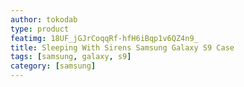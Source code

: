 ```yaml
---
author: tokodab
type: product
featimg: 18UF_jGJrCoqqRf-hfH6iBqp1v6QZ4n9_
title: Sleeping With Sirens Samsung Galaxy S9 Case
tags: [samsung, galaxy, s9]
category: [samsung]
---
```

